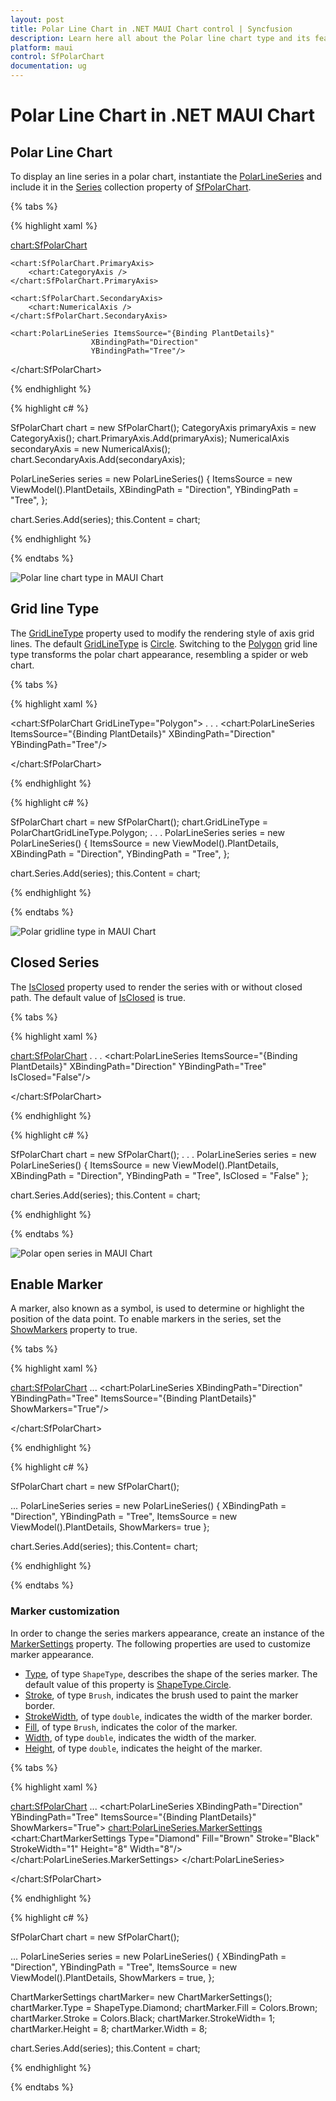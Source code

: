```yaml
---
layout: post
title: Polar Line Chart in .NET MAUI Chart control | Syncfusion
description: Learn here all about the Polar line chart type and its features in the Syncfusion .NET MAUI Chart (SfPolarChart) control.
platform: maui
control: SfPolarChart
documentation: ug
---
```


# Polar Line Chart in .NET MAUI Chart

## Polar Line Chart

To display an line series in a polar chart, instantiate the [PolarLineSeries]() and include it in the [Series]() collection property of [SfPolarChart]().

{% tabs %}

{% highlight xaml %}

<chart:SfPolarChart>
    
    <chart:SfPolarChart.PrimaryAxis>
        <chart:CategoryAxis />
    </chart:SfPolarChart.PrimaryAxis>

    <chart:SfPolarChart.SecondaryAxis>
        <chart:NumericalAxis />
    </chart:SfPolarChart.SecondaryAxis>   

    <chart:PolarLineSeries ItemsSource="{Binding PlantDetails}"
					  XBindingPath="Direction"
					  YBindingPath="Tree"/>  

</chart:SfPolarChart>

{% endhighlight %}

{% highlight c# %}

SfPolarChart chart = new SfPolarChart();
CategoryAxis primaryAxis = new CategoryAxis();
chart.PrimaryAxis.Add(primaryAxis);
NumericalAxis secondaryAxis = new NumericalAxis();
chart.SecondaryAxis.Add(secondaryAxis);

PolarLineSeries series = new PolarLineSeries()
{
    ItemsSource = new ViewModel().PlantDetails,
    XBindingPath = "Direction",
    YBindingPath = "Tree",
};

chart.Series.Add(series);
this.Content = chart;

{% endhighlight %}

{% endtabs %}

![Polar line chart type in MAUI Chart](Chart-types_images/MAUI_polar_line_chart.png)

## Grid line Type

The [GridLineType]() property used to modify the rendering style of axis grid lines. The default [GridLineType]() is [Circle](). Switching to the [Polygon]() grid line type transforms the polar chart appearance, resembling a spider or web chart.

{% tabs %}

{% highlight xaml %}

<chart:SfPolarChart GridLineType="Polygon"> 
. . .
    <chart:PolarLineSeries ItemsSource="{Binding PlantDetails}"
					  XBindingPath="Direction"
					  YBindingPath="Tree"/>  

</chart:SfPolarChart>

{% endhighlight %}

{% highlight c# %}

SfPolarChart chart = new SfPolarChart();
chart.GridLineType = PolarChartGridLineType.Polygon;
. . .
PolarLineSeries series = new PolarLineSeries()
{
    ItemsSource = new ViewModel().PlantDetails,
    XBindingPath = "Direction",
    YBindingPath = "Tree",
};

chart.Series.Add(series);
this.Content = chart;

{% endhighlight %}

{% endtabs %}

![Polar gridline type in MAUI Chart](Chart-types_images/MAUI_polar_line_gridline.png)

## Closed Series

The [IsClosed]() property used to render the series with or without closed path. The default value of [IsClosed]() is true.

{% tabs %}

{% highlight xaml %}

<chart:SfPolarChart> 
. . .
    <chart:PolarLineSeries ItemsSource="{Binding PlantDetails}"
					  XBindingPath="Direction"
					  YBindingPath="Tree"
                      IsClosed="False"/>  

</chart:SfPolarChart>

{% endhighlight %}

{% highlight c# %}

SfPolarChart chart = new SfPolarChart();
. . .
PolarLineSeries series = new PolarLineSeries()
{
    ItemsSource = new ViewModel().PlantDetails,
    XBindingPath = "Direction",
    YBindingPath = "Tree",
    IsClosed = "False"
};

chart.Series.Add(series);
this.Content = chart;

{% endhighlight %}

{% endtabs %}

![Polar open series in MAUI Chart](Chart-types_images/MAUI_polar_line_IsClosed.png)

## Enable Marker

A marker, also known as a symbol, is used to determine or highlight the position of the data point. To enable markers in the series, set the [ShowMarkers]() property to true.

{% tabs %}

{% highlight xaml %}

<chart:SfPolarChart>
...
 <chart:PolarLineSeries XBindingPath="Direction"
                   YBindingPath="Tree"
                   ItemsSource="{Binding PlantDetails}"
                   ShowMarkers="True"/>

</chart:SfPolarChart>

{% endhighlight %}

{% highlight c# %}

SfPolarChart chart = new SfPolarChart();

...
PolarLineSeries series = new PolarLineSeries()
{
    XBindingPath = "Direction",
    YBindingPath = "Tree",
    ItemsSource = new ViewModel().PlantDetails,
    ShowMarkers= true
 };

chart.Series.Add(series);
this.Content= chart;

{% endhighlight %}

{% endtabs %}

### Marker customization

In order to change the series markers appearance, create an instance of the [MarkerSettings]() property. The following properties are used to customize marker appearance.

* [Type](), of type `ShapeType`, describes the shape of the series marker. The default value of this property is [ShapeType.Circle]().
* [Stroke](), of type `Brush`, indicates the brush used to paint the marker border.
* [StrokeWidth](), of type `double`, indicates the width of the marker border.
* [Fill](), of type `Brush`, indicates the color of the marker.
* [Width](), of type `double`, indicates the width of the marker.
* [Height](), of type `double`, indicates the height of the marker.

{% tabs %}

{% highlight xaml %}

<chart:SfPolarChart>
...
 <chart:PolarLineSeries XBindingPath="Direction"
                   YBindingPath="Tree"
                   ItemsSource="{Binding PlantDetails}"
                   ShowMarkers="True">
    <chart:PolarLineSeries.MarkerSettings>
        <chart:ChartMarkerSettings Type="Diamond"
                                   Fill="Brown"
                                   Stroke="Black"
                                   StrokeWidth="1"
                                   Height="8"
                                   Width="8"/>
    </chart:PolarLineSeries.MarkerSettings>
 </chart:PolarLineSeries>

</chart:SfPolarChart>

{% endhighlight %}

{% highlight c# %}

SfPolarChart chart = new SfPolarChart();

...
PolarLineSeries series = new PolarLineSeries()
{
   XBindingPath = "Direction",
   YBindingPath = "Tree",
   ItemsSource = new ViewModel().PlantDetails,
   ShowMarkers = true,
 };

ChartMarkerSettings chartMarker= new ChartMarkerSettings();
        chartMarker.Type = ShapeType.Diamond;
        chartMarker.Fill = Colors.Brown;
        chartMarker.Stroke = Colors.Black;
        chartMarker.StrokeWidth= 1;
        chartMarker.Height = 8;
        chartMarker.Width = 8;


chart.Series.Add(series);
this.Content = chart;

{% endhighlight %}

{% endtabs %}